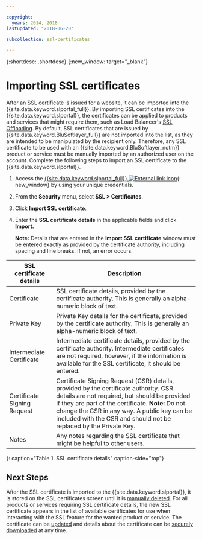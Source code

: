 ```yaml
---

copyright:
  years: 2014, 2018
lastupdated: "2018-06-20"

subcollection: ssl-certificates

---
```


{:shortdesc: .shortdesc}
{:new_window: target="_blank"}

# Importing SSL certificates

After an SSL certificate is issued for a website, it can be imported into the {{site.data.keyword.slportal_full}}. By importing SSL certificates into the {{site.data.keyword.slportal}}, the certificates can be applied to products and services that might require them, such as Load Balancer's [SSL Offloading](/docs/infrastructure/local-load-balancer?topic=local-load-balancer-configuring-ssl-offloading-on-a-load-balancer). By default, SSL certificates that are issued by {{site.data.keyword.BluSoftlayer_full}} are not imported into the list, as they are intended to be manipulated by the recipient only. Therefore, any SSL certificate to be used with an {{site.data.keyword.BluSoftlayer_notm}} product or service must be manually imported by an authorized user on the account. Complete the following steps to import an SSL certificate to the {{site.data.keyword.slportal}}.

1. Access the [{{site.data.keyword.slportal_full}} ![External link icon](../../icons/launch-glyph.svg "External link icon")](https://control.softlayer.com/){: new_window} by using your unique credentials.
2. From the **Security** menu, select **SSL > Certificates**.
3. Click **Import SSL certificate**.
4. Enter the **SSL certificate details** in the applicable fields and click **Import.**

   **Note:** Details that are entered in the **Import SSL certificate** window must be entered exactly as provided by the certificate authority, including spacing and line breaks. If not, an error occurs.

| SSL certificate details     | Description |
| --------------------------- | ----------- |
|Certificate                  | SSL certificate details, provided by the certificate authority. This is generally an alpha-numeric block of text.|
|Private Key                  | Private Key details for the certificate, provided by the certificate authority. This is generally an alpha-numeric block of text.|
|Intermediate Certificate     | Intermediate certificate details, provided by the certificate authority. Intermediate certificates are not required, however, if the information is available for the SSL certificate, it should be entered.|
|Certificate Signing Request  | Certificate Signing Request (CSR) details, provided by the certificate authority. CSR details are not required, but should be provided if they are part of the certificate. **Note:** Do not change the CSR in any way. A public key can be included with the CSR and should not be replaced by the Private Key.|
|Notes                        | Any notes regarding the SSL certificate that might be helpful to other users.|
{: caption="Table 1. SSL certificate details" caption-side="top"}

## Next Steps

After the SSL certificate is imported to the {{site.data.keyword.slportal}}, it is stored on the SSL certificates screen until it is [manually deleted](/docs/infrastructure/ssl-certificates?topic=ssl-certificates-deleting-ssl-certificates). For all products or services requiring SSL certificate details, the new SSL certificate appears in the list of available certificates for use when interacting with the SSL feature for the wanted product or service. The certificate can be [updated](/docs/infrastructure/ssl-certificates?topic=ssl-certificates-viewing-and-updating-ssl-certificates) and details about the certificate can be [securely downloaded](/docs/infrastructure/ssl-certificates?topic=ssl-certificates-downloading-ssl-certificate-details) at any time.
